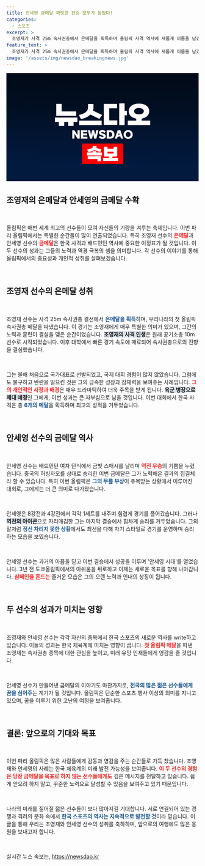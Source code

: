 ```yaml
---
title: 안세영 금메달 짜릿한 완승 모두가 놀랐다!
categories:
  - 스포츠
excerpt: >
  조영재가 사격 25m 속사권총에서 은메달을 획득하며 올림픽 사격 역사에 새롭게 이름을 남겼습니다. 안세영 또한 배드민턴에서 금메달을 따며 안세영 시대를 열어갔는데요, 두 선수의 드라마틱한 승리 소식을 놓치지 마세요!
feature_text: >
  조영재가 사격 25m 속사권총에서 은메달을 획득하며 올림픽 사격 역사에 새롭게 이름을 남겼습니다. 안세영 또한 배드민턴에서 금메달을 따며 안세영 시대를 열어갔는데요, 두 선수의 드라마틱한 승리 소식을 놓치지 마세요!
image: '/assets/img/newsdao_breakingnews.jpg'
---
```


<p><img src="/assets/img/newsdao_breakingnews.jpg" alt="flaretime 속보" /></p>

<h2 data-ke-size="size26">조영재의 은메달과 안세영의 금메달 수확</h2>

<p data-ke-size="size16">&nbsp;</p>

<p>올림픽은 매번 세계 최고의 선수들이 모여 자신들의 기량을 겨루는 축제입니다. 이번 파리 올림픽에서는 특별한 순간들이 많이 연출되었습니다. 특히 조영재 선수의 <b><span style="color: #ee2323;">은메달</span></b>과 안세영 선수의 <b><span style="color: #ee2323;">금메달</span></b>은 한국 사격과 배드민턴 역사에 중요한 이정표가 될 것입니다. 이 두 선수의 성과는 그들의 노력과 역경 극복의 셈을 의미합니다. 각 선수의 이야기를 통해 올림픽에서의 중요성과 개인적 성취를 살펴보겠습니다.</p>

<p data-ke-size="size16">&nbsp;</p>

<h2 data-ke-size="size26">조영재 선수의 은메달 성취</h2>

<p data-ke-size="size16">&nbsp;</p>

<p>조영재 선수는 사격 25m 속사권총 결선에서 <b><span style="color: #1a5490;">은메달을 획득</span></b>하며, 우리나라의 첫 올림픽 속사권총 메달을 따냈습니다. 이 경기는 조영재에게 매우 특별한 의미가 있으며, 그간의 노력과 훈련이 결실을 맺은 순간이었습니다. <b><span style="background-color: #21538527;">조영재의 사격 인생</span></b>은 원래 공기소총 10m 선수로 시작되었습니다. 이후 대학에서 빠른 경기 속도에 매료되어 속사권총으로의 전향을 결심했습니다. </p>

<p data-ke-size="size16">&nbsp;</p>

<p>그는 올해 처음으로 국가대표로 선발되었고, 국제 대회 경험이 많지 않았습니다. 그럼에도 불구하고 반란을 일으킨 것은 그의 급속한 성장과 잠재력을 보여주는 사례입니다. <b><span style="color: #ee2323;">그의 개인적인 사정과 배경</span></b>은 매우 드라마틱하여 더욱 주목을 받게 됩니다. <b><span style="background-color: #21538527;">육군 병장으로 제대 예정</span></b>인 그에게, 이번 성과는 큰 자부심으로 남을 것입니다. 이번 대회에서 한국 사격은 총 <b><span style="color: #1a5490;">6개의 메달</span></b>을 획득하며 최고의 성적을 거두었습니다.</p>

<p data-ke-size="size16">&nbsp;</p>

<h2 data-ke-size="size26">안세영 선수의 금메달 역사</h2>

<p data-ke-size="size16">&nbsp;</p>

<p>안세영 선수는 배드민턴 여자 단식에서 금빛 스매시를 날리며 <b><span style="color: #ee2323;">역전 우승</span></b>의 기쁨을 누렸습니다. 중국의 허빙자오를 상대로 승리한 이번 금메달은 그가 노력해온 결과의 집결체라 할 수 있습니다. 특히 이번 올림픽은 <b><span style="color: #1a5490;">그의 무릎 부상</span></b>이 주목받는 상황에서 이루어진 대회로, 그에게는 더 큰 의미로 다가왔습니다.</p>

<p data-ke-size="size16">&nbsp;</p>

<p>안세영은 8강전과 4강전에서 각각 1세트를 내주며 힘겹게 경기를 풀어갔습니다. 그러나 <b><span style="background-color: #21538527;">역전의 아이콘</span></b>으로 자리매김한 그는 마지막 결승에서 힘차게 승리를 거두었습니다. 그의 말처럼 <b><span style="color: #1a5490;">정신 차리지 못한 상황</span></b>에서도 최선을 다해 자기 스타일로 경기를 운영하며 승리하는 모습을 보였습니다.</p>

<p data-ke-size="size16">&nbsp;</p>

<p>안세영 선수는 과거의 아픔을 딛고 이번 결승에서 성공을 이루며 '안세영 시대'를 열었습니다. 3년 전 도쿄올림픽에서의 아쉬움을 뒤로하고 이제는 새로운 목표를 향해 나아갑니다. <b><span style="color: #ee2323;">샴페인을 흔드는</span></b> 즐거운 모습은 그의 오랜 노력과 인내의 상징이 됩니다.</p>

<p data-ke-size="size16">&nbsp;</p>

<h2 data-ke-size="size26">두 선수의 성과가 미치는 영향</h2>

<p data-ke-size="size16">&nbsp;</p>

<p>조영재와 안세영 선수는 각각 자신의 종목에서 한국 스포츠의 새로운 역사를 write하고 있습니다. 이들의 성과는 한국 체육계에 미치는 영향이 큽니다. <b><span style="color: #ee2323;">첫 올림픽 메달</span></b>을 따낸 조영재는 속사권총 종목에 대한 관심을 높이고, 미래 유망 인재들에게 영감을 줄 것입니다.</p>

<p data-ke-size="size16">&nbsp;</p>

<p>안세영 선수가 만들어낸 금메달의 이야기도 마찬가지로, <b><span style="color: #1a5490;">전국의 많은 젊은 선수들에게 꿈을 심어주</span></b>는 계기가 될 것입니다. 올림픽은 단순한 스포츠 행사 이상의 의미를 지니고 있으며, 꿈을 이루기 위한 고난의 여정을 보여줍니다.</p>

<p data-ke-size="size16">&nbsp;</p>

<h2 data-ke-size="size26">결론: 앞으로의 기대와 목표</h2>

<p data-ke-size="size16">&nbsp;</p>

<p>이번 파리 올림픽은 많은 사람들에게 감동과 영감을 주는 순간들로 가득 찼습니다. 조영재와 안세영의 사례는 한국 체육계의 미래 발전 가능성을 보여줍니다. <b><span style="color: #ee2323;">이 두 선수의 경험은 당장 금메달을 목표로 하지 않는 선수들에게도</span></b> 깊은 메시지를 전달하고 있습니다. 쉽게 얻으려 하지 말고, 꾸준한 노력으로 달성할 수 있음을 보여주고 있기 때문입니다.</p>

<p data-ke-size="size16">&nbsp;</p>

<p>나라의 미래를 짊어질 젊은 선수들이 보다 많아지길 기대합니다. 서로 연결되어 있는 경쟁과 격려의 문화 속에서 <b><span style="color: #1a5490;">한국 스포츠의 역사는 지속적으로 발전할 것</span></b>이라 믿습니다. 이 글을 통해 우리는 조영재와 안세영 선수의 성취를 축하하며, 앞으로의 여행에도 많은 응원을 보내고자 합니다. </p>

<p data-ke-size="size16">&nbsp;</p>
실시간 뉴스 속보는, <a href="https://newsdao.kr" rel="dofollow">https://newsdao.kr</a>


